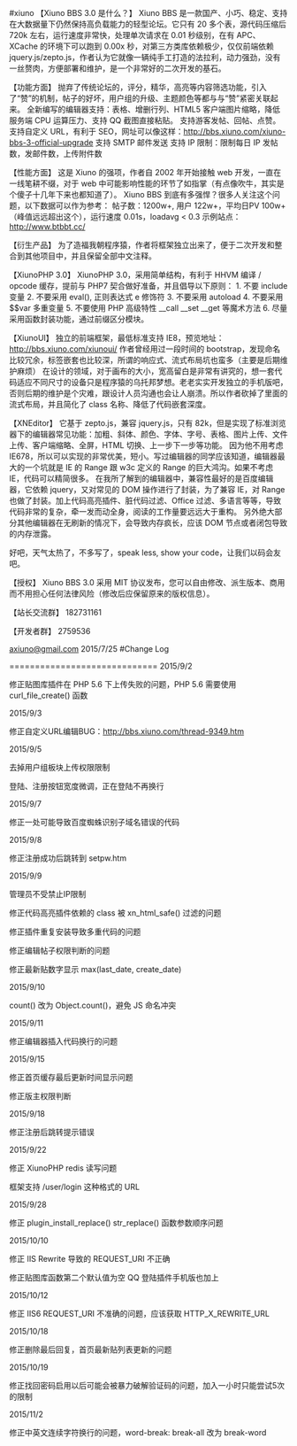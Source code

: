 #xiuno
【Xiuno BBS 3.0 是什么？】
Xiuno BBS 是一款国产、小巧、稳定、支持在大数据量下仍然保持高负载能力的轻型论坛。它只有 20 多个表，源代码压缩后 720k 左右，运行速度非常快，处理单次请求在 0.01 秒级别，在有 APC、XCache 的环境下可以跑到 0.00x 秒，对第三方类库依赖极少，仅仅前端依赖 jquery.js/zepto.js，作者认为它就像一辆纯手工打造的法拉利，动力强劲，没有一丝赘肉，方便部署和维护，是一个非常好的二次开发的基石。

【功能方面】
抛弃了传统论坛的，评分，精华，高亮等内容筛选功能，引入了“赞”的机制，帖子的好坏，用户组的升级、主题颜色等都与与“赞”紧密关联起来。
全新编写的编辑器支持：表格、增删行列、HTML5 客户端图片缩略，降低服务端 CPU 运算压力、支持 QQ 截图直接粘贴。
支持游客发帖、回帖、点赞。
支持自定义 URL，有利于 SEO，网址可以像这样：http://bbs.xiuno.com/xiuno-bbs-3-official-upgrade
支持 SMTP 邮件发送
支持 IP 限制：限制每日 IP 发帖数，发邮件数，上传附件数

【性能方面】
这是 Xiuno 的强项，作者自 2002 年开始接触 web 开发，一直在一线笔耕不缀，对于 web 中可能影响性能的环节了如指掌（有点像吹牛，其实是个傻子十几年下来也都知道了）。
Xiuno BBS 到底有多强悍？很多人关注这个问题，以下数据可以作为参考：
帖子数：1200w+, 用户 122w+，平均日PV 100w+（峰值远远超出这个），运行速度 0.01s，loadavg < 0.3
示例站点：http://www.btbbt.cc/

【衍生产品】
为了造福我朝程序猿，作者将框架独立出来了，便于二次开发和整合到其他项目中，并且保留全部中文注释。

【XiunoPHP 3.0】
XiunoPHP 3.0，采用简单结构，有利于 HHVM 编译 / opcode 缓存，提前与 PHP7 契合做好准备，并且倡导以下原则：
	1. 不要 include 变量
	2. 不要采用 eval(), 正则表达式 e 修饰符
	3. 不要采用 autoload
	4. 不要采用 $$var 多重变量
	5. 不要使用 PHP 高级特性 __call __set __get 等魔术方法
	6. 尽量采用函数封装功能，通过前缀区分模块。

【XiunoUI】
独立的前端框架，最低标准支持 IE8，预览地址：http://bbs.xiuno.com/xiunoui/
作者曾经用过一段时间的 bootstrap，发现命名比较冗余，标签嵌套也比较深，所谓的响应式、流式布局坑也蛮多（主要是后期维护麻烦）
在设计的领域，对于画布的大小，宽高留白是非常有讲究的，想一套代码适应不同尺寸的设备只是程序猿的乌托邦梦想。老老实实开发独立的手机版吧，否则后期的维护是个灾难，跟设计人员沟通也会让人崩溃。所以作者砍掉了里面的流式布局，并且简化了 class 名称、降低了代码嵌套深度。

【XNEditor】
它基于 zepto.js，兼容 jquery.js，只有 82k，但是实现了标准浏览器下的编辑器常见功能：加粗、斜体、颜色、字体、字号、表格、图片上传、文件上传、客户端缩略、全屏，HTML 切换、上一步下一步等功能。
因为他不用考虑IE678，所以可以实现的非常优美，短小。写过编辑器的同学应该知道，编辑器最大的一个坑就是 IE 的 Range 跟 w3c 定义的 Range 的巨大鸿沟。如果不考虑 IE，代码可以精简很多。
在我所了解到的编辑器中，兼容性最好的是百度编辑器，它依赖 jquery，又对常见的 DOM 操作进行了封装，为了兼容 IE，对 Range 也做了封装。加上代码高亮插件、脏代码过滤、Office 过滤、多语言等等，导致代码非常的复杂，牵一发而动全身，阅读的工作量要远远大于重构。
另外绝大部分其他编辑器在无刷新的情况下，会导致内存疯长，应该 DOM 节点或者闭包导致的内存泄露。

好吧，天气太热了，不多写了，speak less, show your code，让我们以码会友吧。

【授权】
Xiuno BBS 3.0 采用 MIT 协议发布，您可以自由修改、派生版本、商用而不用担心任何法律风险（修改后应保留原来的版权信息）。

【站长交流群】
182731161

【开发者群】
2759536

axiuno@gmail.com
2015/7/25
#Change Log

=============================
2015/9/2

修正贴图库插件在 PHP  5.6 下上传失败的问题，PHP 5.6 需要使用 curl_file_create() 函数


2015/9/3

修正自定义URL编辑BUG：http://bbs.xiuno.com/thread-9349.htm


2015/9/5

去掉用户组板块上传权限限制

登陆、注册按钮宽度微调，正在登陆不再换行

2015/9/7

修正一处可能导致百度蜘蛛识别子域名错误的代码 <base href="./" >


2015/9/8

修正注册成功后跳转到 setpw.htm

2015/9/9

管理员不受禁止IP限制

修正代码高亮插件依赖的 class 被 xn_html_safe() 过滤的问题

修正插件重复安装导致多重代码的问题

修正编辑帖子权限判断的问题

修正最新贴数字显示 max(last_date, create_date)


2015/9/10

count() 改为 Object.count()，避免 JS 命名冲突


2015/9/11

修正编辑器插入代码换行的问题


2015/9/15

修正首页缓存最后更新时间显示问题

修正版主权限判断


2015/9/18

修正注册后跳转提示错误


2015/9/22

修正 XiunoPHP redis 读写问题

框架支持 /user/login 这种格式的 URL


2015/9/28

修正 plugin_install_replace() str_replace() 函数参数顺序问题


2015/10/10

修正 IIS Rewrite 导致的 REQUEST_URI 不正确

修正贴图库函数第二个默认值为空
QQ 登陆插件手机版也加上 


2015/10/12

修正 IIS6 REQUEST_URI 不准确的问题，应该获取 HTTP_X_REWRITE_URL

2015/10/18

修正删除最后回复，首页最新贴列表更新的问题

2015/10/19

修正找回密码启用以后可能会被暴力破解验证码的问题，加入一小时只能尝试5次的限制


2015/11/2

修正中英文连续字符换行的问题，word-break: break-all 改为 break-word